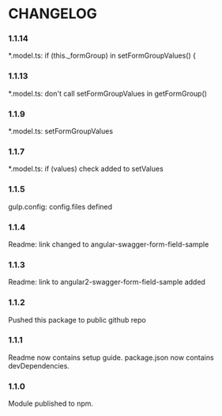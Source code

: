 CHANGELOG
=========

### 1.1.14
*.model.ts: if (this._formGroup) in setFormGroupValues() {

### 1.1.13
*.model.ts: don't call setFormGroupValues in getFormGroup()

### 1.1.9
*.model.ts: setFormGroupValues

### 1.1.7
*.model.ts: if (values) check added to setValues

### 1.1.5
gulp.config: config.files defined

### 1.1.4
Readme: link changed to angular-swagger-form-field-sample

### 1.1.3
Readme: link to angular2-swagger-form-field-sample added

### 1.1.2
Pushed this package to public github repo

### 1.1.1
Readme now contains setup guide.
package.json now contains devDependencies.

### 1.1.0
Module published to npm.